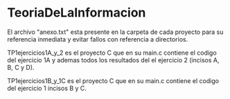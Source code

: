 # TeoriaDeLaInformacion
El archivo "anexo.txt" esta presente en la carpeta de cada proyecto para su referencia inmediata y evitar fallos con referencia a directorios.

TP1ejercicios1A_y_2 es el proyecto C que en su main.c contiene el codigo del ejercicio 1A y ademas todos los resultados del el ejercicio 2 (incisos A, B, C y D).

TP1ejercicios1B_y_1C es el proyecto C que en su main.c contiene el codigo del ejercicio 1 incisos B y C.
